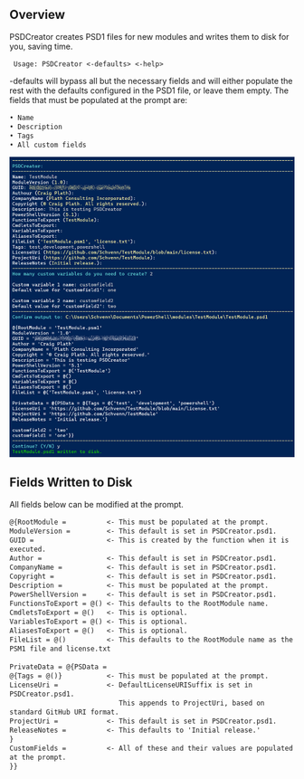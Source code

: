## Overview
PSDCreator creates PSD1 files for new modules and writes them to disk for you, saving time.

     Usage: PSDCreator <-defaults> <-help>

-defaults will bypass all but the necessary fields and will either populate the rest with the defaults configured in the PSD1 file, or leave them empty. The fields that must be populated at the prompt are:

    • Name
    • Description
    • Tags
    • All custom fields

![](https://raw.githubusercontent.com/Schvenn/PSDCreator/refs/heads/main/screenshots/PSDCreator.png)

## Fields Written to Disk
All fields below can be modified at the prompt.

    @{RootModule =          <- This must be populated at the prompt.
    ModuleVersion =         <- This default is set in PSDCreator.psd1.
    GUID =                  <- This is created by the function when it is executed.
    Author =                <- This default is set in PSDCreator.psd1.
    CompanyName =           <- This default is set in PSDCreator.psd1.
    Copyright =             <- This default is set in PSDCreator.psd1.
    Description =           <- This must be populated at the prompt.
    PowerShellVersion =     <- This default is set in PSDCreator.psd1.
    FunctionsToExport = @() <- This defaults to the RootModule name.
    CmdletsToExport = @()   <- This is optional.
    VariablesToExport = @() <- This is optional.
    AliasesToExport = @()   <- This is optional.
    FileList = @()          <- This defaults to the RootModule name as the PSM1 file and license.txt
    
    PrivateData = @{PSData = 
    @{Tags = @()}           <- This must be populated at the prompt.
    LicenseUri =            <- DefaultLicenseURISuffix is set in PSDCreator.psd1.
                               This appends to ProjectUri, based on standard GitHub URI format.
    ProjectUri =            <- This default is set in PSDCreator.psd1.
    ReleaseNotes =          <- This defaults to 'Initial release.'
    }
    CustomFields =          <- All of these and their values are populated at the prompt.
    }}
